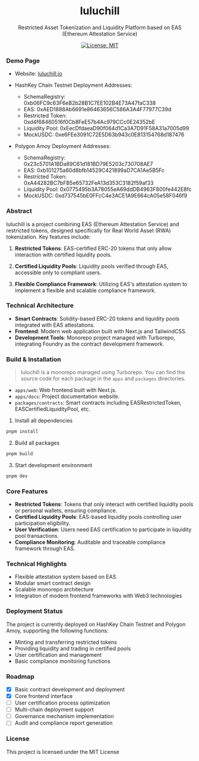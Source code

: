 <div align="center">
<h1>luluchill</h1>

<p>Restricted Asset Tokenization and Liquidity Platform based on EAS (Ethereum Attestation Service)</p>

[![License: MIT](https://img.shields.io/badge/License-MIT-blue.svg)](./LICENSE)
</div>

### Demo Page

- Website: [luluchill.io](https://luluchill.vercel.app/)
- HashKey Chain Testnet Deployment Addresses:
  - SchemaRegistry: 0xb06FC9c63F6eB2b28B1C7EE102B4E73A47faC338
  - EAS: 0xAED1888Ab6691e86463656C586A3A4F77977C39d
  - Restricted Token: 0xd4f68460516f0Cb8FeE57b4Ac979CCc0E24352bE
  - Liquidity Pool: 0xEecDfdaeaD90f064d1Ca3A7D91F58A31a7005d99
  - MockUSDC: 0xe6FEe3091C72E5D63b943c0E813154768d187476
  
- Polygon Amoy Deployment Addresses:
  - SchemaRegistry: 0x23c5701A1BDa89C61d181BD79E5203c730708AE7
  - EAS: 0xb101275a60d8bfb14529C421899aD7CA1Ae5B5Fc
  - Restricted Token: 0xA44282BC7bFB5e65732FeA13d353C3182f59af33
  - Liquidity Pool: 0x0775495b3A78055eA69ddDB4963F800fe442E8fc
  - MockUSDC: 0xd737545bE0FFcC4e3ACE1A9E664cA05e58F046f9

### Abstract

luluchill is a project combining EAS (Ethereum Attestation Service) and restricted tokens, designed specifically for Real World Asset (RWA) tokenization. Key features include:

1. **Restricted Tokens**: EAS-certified ERC-20 tokens that only allow interaction with certified liquidity pools.

2. **Certified Liquidity Pools**: Liquidity pools verified through EAS, accessible only to compliant users.

3. **Flexible Compliance Framework**: Utilizing EAS's attestation system to implement a flexible and scalable compliance framework.

### Technical Architecture

- **Smart Contracts**: Solidity-based ERC-20 tokens and liquidity pools integrated with EAS attestations.
- **Frontend**: Modern web application built with Next.js and TailwindCSS.
- **Development Tools**: Monorepo project managed with Turborepo, integrating Foundry as the contract development framework.

### Build & Installation

> luluchill is a monorepo managed using Turborepo. You can find the source code for each package in the `apps` and `packages` directories.

- `apps/web`: Web frontend built with Next.js.
- `apps/docs`: Project documentation website.
- `packages/contracts`: Smart contracts including EASRestrictedToken, EASCertifiedLiquidityPool, etc.

1. Install all dependencies

```bash
pnpm install
```

2. Build all packages

```bash
pnpm build
```

3. Start development environment

```bash
pnpm dev
```

### Core Features

- **Restricted Tokens**: Tokens that only interact with certified liquidity pools or personal wallets, ensuring compliance.
- **Certified Liquidity Pools**: EAS-based liquidity pools controlling user participation eligibility.
- **User Verification**: Users need EAS certification to participate in liquidity pool transactions.
- **Compliance Monitoring**: Auditable and traceable compliance framework through EAS.

### Technical Highlights

- Flexible attestation system based on EAS
- Modular smart contract design
- Scalable monorepo architecture
- Integration of modern frontend frameworks with Web3 technologies

### Deployment Status

The project is currently deployed on HashKey Chain Testnet and Polygon Amoy, supporting the following functions:

- Minting and transferring restricted tokens
- Providing liquidity and trading in certified pools
- User certification and management
- Basic compliance monitoring functions

### Roadmap

- [x] Basic contract development and deployment
- [x] Core frontend interface
- [ ] User certification process optimization
- [ ] Multi-chain deployment support
- [ ] Governance mechanism implementation
- [ ] Audit and compliance report generation

### License

This project is licensed under the MIT License
